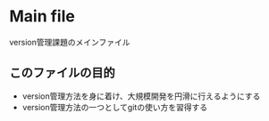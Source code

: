 # Main file

version管理課題のメインファイル

## このファイルの目的

* version管理方法を身に着け、大規模開発を円滑に行えるようにする
* version管理方法の一つとしてgitの使い方を習得する
